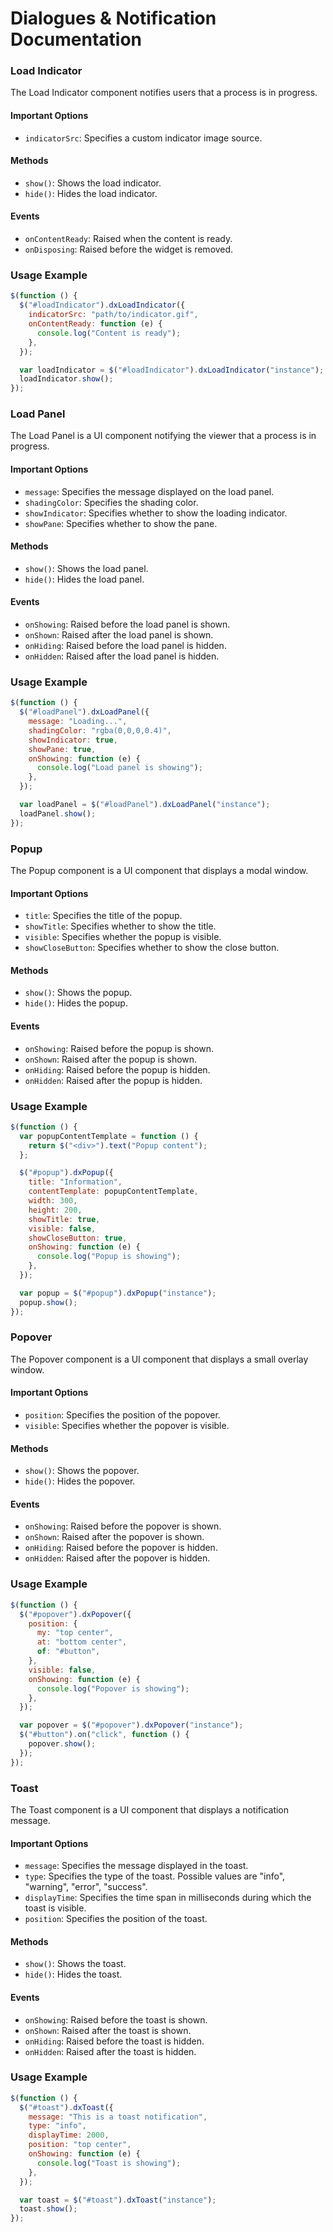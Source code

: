 # Dialogues & Notification Documentation

### Load Indicator

The Load Indicator component notifies users that a process is in progress.

#### Important Options

- `indicatorSrc`: Specifies a custom indicator image source.

#### Methods

- `show()`: Shows the load indicator.
- `hide()`: Hides the load indicator.

#### Events

- `onContentReady`: Raised when the content is ready.
- `onDisposing`: Raised before the widget is removed.

### Usage Example

```javascript
$(function () {
  $("#loadIndicator").dxLoadIndicator({
    indicatorSrc: "path/to/indicator.gif",
    onContentReady: function (e) {
      console.log("Content is ready");
    },
  });

  var loadIndicator = $("#loadIndicator").dxLoadIndicator("instance");
  loadIndicator.show();
});
```

### Load Panel

The Load Panel is a UI component notifying the viewer that a process is in progress.

#### Important Options

- `message`: Specifies the message displayed on the load panel.
- `shadingColor`: Specifies the shading color.
- `showIndicator`: Specifies whether to show the loading indicator.
- `showPane`: Specifies whether to show the pane.

#### Methods

- `show()`: Shows the load panel.
- `hide()`: Hides the load panel.

#### Events

- `onShowing`: Raised before the load panel is shown.
- `onShown`: Raised after the load panel is shown.
- `onHiding`: Raised before the load panel is hidden.
- `onHidden`: Raised after the load panel is hidden.

### Usage Example

```javascript
$(function () {
  $("#loadPanel").dxLoadPanel({
    message: "Loading...",
    shadingColor: "rgba(0,0,0,0.4)",
    showIndicator: true,
    showPane: true,
    onShowing: function (e) {
      console.log("Load panel is showing");
    },
  });

  var loadPanel = $("#loadPanel").dxLoadPanel("instance");
  loadPanel.show();
});
```

### Popup

The Popup component is a UI component that displays a modal window.

#### Important Options

- `title`: Specifies the title of the popup.
- `showTitle`: Specifies whether to show the title.
- `visible`: Specifies whether the popup is visible.
- `showCloseButton`: Specifies whether to show the close button.

#### Methods

- `show()`: Shows the popup.
- `hide()`: Hides the popup.

#### Events

- `onShowing`: Raised before the popup is shown.
- `onShown`: Raised after the popup is shown.
- `onHiding`: Raised before the popup is hidden.
- `onHidden`: Raised after the popup is hidden.

### Usage Example

```javascript
$(function () {
  var popupContentTemplate = function () {
    return $("<div>").text("Popup content");
  };

  $("#popup").dxPopup({
    title: "Information",
    contentTemplate: popupContentTemplate,
    width: 300,
    height: 200,
    showTitle: true,
    visible: false,
    showCloseButton: true,
    onShowing: function (e) {
      console.log("Popup is showing");
    },
  });

  var popup = $("#popup").dxPopup("instance");
  popup.show();
});
```

### Popover

The Popover component is a UI component that displays a small overlay window.

#### Important Options

- `position`: Specifies the position of the popover.
- `visible`: Specifies whether the popover is visible.

#### Methods

- `show()`: Shows the popover.
- `hide()`: Hides the popover.

#### Events

- `onShowing`: Raised before the popover is shown.
- `onShown`: Raised after the popover is shown.
- `onHiding`: Raised before the popover is hidden.
- `onHidden`: Raised after the popover is hidden.

### Usage Example

```javascript
$(function () {
  $("#popover").dxPopover({
    position: {
      my: "top center",
      at: "bottom center",
      of: "#button",
    },
    visible: false,
    onShowing: function (e) {
      console.log("Popover is showing");
    },
  });

  var popover = $("#popover").dxPopover("instance");
  $("#button").on("click", function () {
    popover.show();
  });
});
```

### Toast

The Toast component is a UI component that displays a notification message.

#### Important Options

- `message`: Specifies the message displayed in the toast.
- `type`: Specifies the type of the toast. Possible values are "info", "warning", "error", "success".
- `displayTime`: Specifies the time span in milliseconds during which the toast is visible.
- `position`: Specifies the position of the toast.

#### Methods

- `show()`: Shows the toast.
- `hide()`: Hides the toast.

#### Events

- `onShowing`: Raised before the toast is shown.
- `onShown`: Raised after the toast is shown.
- `onHiding`: Raised before the toast is hidden.
- `onHidden`: Raised after the toast is hidden.

### Usage Example

```javascript
$(function () {
  $("#toast").dxToast({
    message: "This is a toast notification",
    type: "info",
    displayTime: 2000,
    position: "top center",
    onShowing: function (e) {
      console.log("Toast is showing");
    },
  });

  var toast = $("#toast").dxToast("instance");
  toast.show();
});
```
